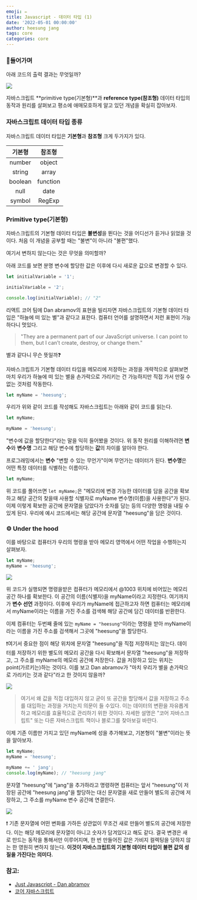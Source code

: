 ```yaml
---
emoji: ✏️
title: Javascript - 데이터 타입 (1)
date: '2022-05-01 00:00:00'
author: heesung jang
tags: core
categories: core
---
```


### 🚪들어가며

아래 코드의 출력 결과는 무엇일까?

![](https://velog.velcdn.com/images/heesungj7/post/327e7810-c3dc-456c-a076-97240fe57228/image.png)

자바스크립트 **primitive type(기본형)**과 **reference type(참조형)** 데이터 타입의 동작과 원리를 살펴보고 평소에 애매모호하게 알고 있던 개념을 확실히 잡아보자.

### 자바스크립트 데이터 타입 종류

자바스크립트 데이터 타입은 **기본형**과 **참조형** 크게 두가지가 있다.

| **기본형** | **참조형** |
| :--------: | :--------: |
|   number   |   object   |
|   string   |   array    |
|  boolean   |  function  |
|    null    |    date    |
|   symbol   |   RegExp   |

### Primitive type(기본형)

자바스크립트의 기본형 데이터 타입은 **불변성**을 뛴다는 것을 어디선가 듣거나 읽었을 것이다. 처음 이 개념을 공부할 때는 "불변"이 아니라 "불편"했다.

여기서 변하지 않는다는 것은 무엇을 의미할까?

아래 코드를 보면 분명 변수에 할당한 값은 이후에 다시 새로운 값으로 변경할 수 있다.

```javascript
let initialVariable = '1';

initialVariable = '2';

console.log(initialVariable); // "2"
```

리액트 코어 팀에 Dan abramov의 표현을 빌리자면 자바스크립트의 기본형 데이터 타입은 "하늘에 떠 있는 별"과 같다고 표한다. 컴퓨터 언어를 설명하면서 저런 표현이 가능하다니 멋있다.

> "They are a permanent part of our JavaScript universe. I can point to them, but I can’t create, destroy, or change them."

별과 같다니 무슨 뜻일까❓

자바스크립트가 기본형 데이터 타입을 메모리에 저장하는 과정을 개략적으로 살펴보면 마치 우리가 하늘에 떠 있는 별을 손가락으로 가리키는 건 가능하지만 직접 가서 만질 수 없는 것처럼 작동한다.

```javascript
let myName = 'heesung';
```

우리가 위와 같이 코드를 작성해도 자바스크립트는 아래와 같이 코드를 읽는다.

```javascript
let myName;

myName = 'heesung';
```

"변수에 값을 할당한다"라는 말을 익히 들어봤을 것이다. 위 동작 원리를 이해하려면 **변수**와 **변수명** 그리고 해당 변수에 할당하는 **값**의 차이를 알아야 한다.

프로그래밍에서는 **변수** "변할 수 있는 무언가"이며 무언가는 데이터가 된다. **변수명**은 어떤 특정 데이터를 식별하는 이름이다.

```javascript
let myName;
```

위 코드를 풀어쓰면 `let myName;`은 "메모리에 변경 가능한 데이터를 담을 공간을 확보하고 해당 공간의 찾을때 사용할 식별자로 myName 변수명(이름)을 사용한다"가 된다. 이제 이렇게 확보한 공간에 문자열을 담았다가 숫자를 담는 등의 다양한 명령을 내릴 수 있게 된다. 우리에 예시 코드에서는 해당 공간에 문자열 "heesung"을 담은 것이다.

### ⚙️ Under the hood

이를 바탕으로 컴퓨터가 우리의 명령을 받아 메모리 영역에서 어떤 작업을 수행하는지 살펴보자.

```javascript
let myName;
myName = 'heesung';
```

![](https://velog.velcdn.com/images/heesungj7/post/d557a81a-f386-4736-b2f9-86f7026de8b8/image.png)

위 코드가 실행되면 명령을받은 컴퓨터가 메모리에서 @1003 위치에 비어있는 메모리 공간 하나를 확보한다. 이 공간의 이름(식별자)을 myName이라고 지정한다. 여기까지가 **변수 선언** 과정이다. 이후에 우리가 myName에 접근하고자 하면 컴퓨터는 메모리에서 myName이라는 이름을 가진 주소를 검색해 해당 공간에 담긴 데이터를 반환한다.

이제 컴퓨터는 두번째 줄에 있는 `myName = "heesung"`이라는 명령을 받아 myName이라는 이름을 가진 주소를 검색해서 그곳에 "heesung"을 할당한다.

❗️여기서 중요한 점이 해당 위치에 문자열 "heesung"을 직접 저장하지는 않는다. 데이터를 저장하기 위한 별도의 메모리 공간을 다시 확보해서 문자열 "heesung"을 저장하고, 그 주소를 myName의 메모리 공간에 저장한다. 값을 저장하고 있는 위치는 point(가르키는)하는 것이다. 이를 보고 Dan abramov가 "마치 우리가 별을 손가락으로 가리키는 것과 같다"라고 한 것이지 않을까?

![](https://velog.velcdn.com/images/heesungj7/post/0a4c082c-e9e3-4b4b-b66d-b65afaea9cf4/image.png)

> 여기서 왜 값을 직접 대입하지 않고 굳이 또 공간을 할당해서 값을 저장하고 주소를 대입하는 과정을 거치는지 의문이 들 수있다. 이는 데이터의 변환을 자유롭게 하고 메모리를 효율적으로 관리하기 위한 것이다. 자세한 설명은 "코어 자바스크립트" 또는 다른 자바스크립트 책이나 블로그를 찾아보길 바란다.

이제 기존 이름만 가지고 있던 myName에 성을 추가해보고, 기본형이 "불변"이라는 뜻을 알아보자.

```javascript
let myName;
myName = 'heesung';

myName += ' jang';
console.log(myName); // "heesung jang"
```

문자열 "heesung"에 "jang"을 추가하라고 명령하면 컴퓨터는 앞서 "heesung"이 저장된 공간에 "heesung jang"을 할당하는 대신 문자열을 새로 만들어 별도의 공간에 저장하고, 그 주소를 myName 변수 공간에 연결한다.

![](https://velog.velcdn.com/images/heesungj7/post/379cbc48-cd8c-4d5a-b91a-89ee5c1bc902/image.png)

❗️ 기존 문자열에 어떤 변화를 가하든 상관없이 무조건 새로 만들어 별도의 공간에 저장한다. 이는 해당 메모리에 문자열이 아니고 숫자가 담겨있다고 해도 같다. 결국 변경은 새로 만드는 동작을 통해서만 이루어지며, 한 번 만들어진 값은 가비지 컬렉팅을 당하지 않는 한 영원히 변하지 않는다. **이것이 자바스크립트의 기본형 데이터 타입이 불편 값의 성질을 가진다는 의미다.**

### 참고:

- [Just Javascript - Dan abramov](https://justjavascript.com/learn)
- [코어 자바스크립트](http://www.yes24.com/Product/Goods/78586788)

```toc

```
